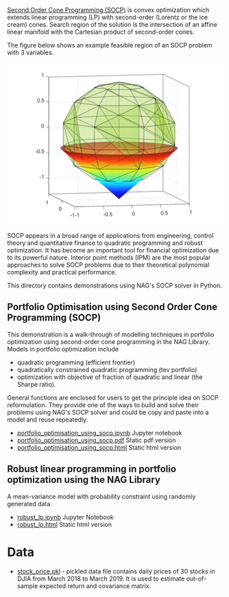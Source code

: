 [Second Order Cone Programming (SOCP)](https://en.wikipedia.org/wiki/Second-order_cone_programming) is convex optimization which extends linear programming (LP) with second-order (Lorentz or the ice cream) cones. Search region of the solution is the intersection of an affine
linear manifold with the Cartesian product of second-order cones. 

The figure below shows an example feasible region of an SOCP problem with 3 variables.

![SOCP Example](./socp_illus.png)

SOCP appears in a broad range of applications from engineering, control theory and quantitative finance to quadratic programming
and robust optimization. It has become an important tool for financial optimization due to its powerful nature. Interior point
methods (IPM) are the most popular approaches to solve SOCP problems due to their theoretical polynomial complexity and practical performance.

This directory contains demonstrations using NAG's SOCP solver in Python.

## Portfolio Optimisation using Second Order Cone Programming (SOCP)

This demonstration is a walk-through of modelling techniques in portfolio optimization using second-order cone programming in the NAG Library. Models in portfolio optimization include

* quadratic programming (efficient frontier)
* quadratically constrained quadratic programming (tev portfolio)
* optimization with objective of fraction of quadratic and linear (the Sharpe ratio).

General functions are enclosed for users to get the principle idea on SOCP reformulation. They provide one of the ways to build and solve their problems using NAG's SOCP solver and could be copy and paste into a model and reuse repeatedly.               

* [portfolio_optimisation_using_socp.ipynb](./portfolio_optimisation_using_socp.ipynb)  Jupyter notebook
* [portfolio_optimisation_using_socp.pdf](./static/portfolio_optimisation_using_socp.pdf)  Static pdf version
* [portfolio_optimisation_using_socp.html](./static/portfolio_optimisation_using_socp.html)  Static html version

## Robust linear programming in portfolio optimization using the NAG Library 

A mean-variance model with probability constraint using randomly generated data.

* [robust_lp.ipynb](./robust_lp.ipynb) Jupyter Notebook
* [robust_lp.html](./static/robust_lp.html) Static html version

# Data

* [stock_price.pkl](./stock_price.pkl) - pickled data file contains daily prices of 30 stocks in DJIA from March 2018 to March 2019. It is used to estimate out-of-sample expected return and covariance matrix.
